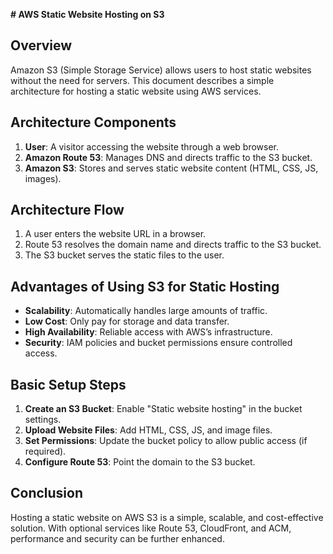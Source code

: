 **# AWS Static Website Hosting on S3**

## **Overview**
Amazon S3 (Simple Storage Service) allows users to host static websites without the need for servers. This document describes a simple architecture for hosting a static website using AWS services.

## **Architecture Components**
1. **User**: A visitor accessing the website through a web browser.
2. **Amazon Route 53**: Manages DNS and directs traffic to the S3 bucket.
3. **Amazon S3**: Stores and serves static website content (HTML, CSS, JS, images).

## **Architecture Flow**
1. A user enters the website URL in a browser.
2. Route 53 resolves the domain name and directs traffic to the S3 bucket.
3. The S3 bucket serves the static files to the user.

## **Advantages of Using S3 for Static Hosting**
- **Scalability**: Automatically handles large amounts of traffic.
- **Low Cost**: Only pay for storage and data transfer.
- **High Availability**: Reliable access with AWS’s infrastructure.
- **Security**: IAM policies and bucket permissions ensure controlled access.

## **Basic Setup Steps**
1. **Create an S3 Bucket**: Enable "Static website hosting" in the bucket settings.
2. **Upload Website Files**: Add HTML, CSS, JS, and image files.
3. **Set Permissions**: Update the bucket policy to allow public access (if required).
4. **Configure Route 53**: Point the domain to the S3 bucket.

## **Conclusion**
Hosting a static website on AWS S3 is a simple, scalable, and cost-effective solution. With optional services like Route 53, CloudFront, and ACM, performance and security can be further enhanced.


